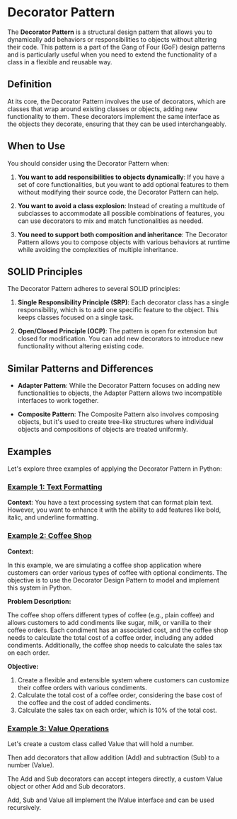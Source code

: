 # Decorator Pattern

The **Decorator Pattern** is a structural design pattern that allows you to dynamically add behaviors or responsibilities to objects without altering their code. This pattern is a part of the Gang of Four (GoF) design patterns and is particularly useful when you need to extend the functionality of a class in a flexible and reusable way.

## Definition

At its core, the Decorator Pattern involves the use of decorators, which are classes that wrap around existing classes or objects, adding new functionality to them. These decorators implement the same interface as the objects they decorate, ensuring that they can be used interchangeably.

## When to Use

You should consider using the Decorator Pattern when:

1. **You want to add responsibilities to objects dynamically**: If you have a set of core functionalities, but you want to add optional features to them without modifying their source code, the Decorator Pattern can help.

2. **You want to avoid a class explosion**: Instead of creating a multitude of subclasses to accommodate all possible combinations of features, you can use decorators to mix and match functionalities as needed.

3. **You need to support both composition and inheritance**: The Decorator Pattern allows you to compose objects with various behaviors at runtime while avoiding the complexities of multiple inheritance.

## SOLID Principles

The Decorator Pattern adheres to several SOLID principles:

1. **Single Responsibility Principle (SRP)**: Each decorator class has a single responsibility, which is to add one specific feature to the object. This keeps classes focused on a single task.

2. **Open/Closed Principle (OCP)**: The pattern is open for extension but closed for modification. You can add new decorators to introduce new functionality without altering existing code.

## Similar Patterns and Differences

- **Adapter Pattern**: While the Decorator Pattern focuses on adding new functionalities to objects, the Adapter Pattern allows two incompatible interfaces to work together.

- **Composite Pattern**: The Composite Pattern also involves composing objects, but it's used to create tree-like structures where individual objects and compositions of objects are treated uniformly.

## Examples

Let's explore three examples of applying the Decorator Pattern in Python:

### [Example 1: Text Formatting](01_text_formatting.py)

**Context**: You have a text processing system that can format plain text. However, you want to enhance it with the ability to add features like bold, italic, and underline formatting.


### [Example 2: Coffee Shop](02_coffee_shop.py)
**Context:**

In this example, we are simulating a coffee shop application where customers can order various types of coffee with optional condiments. The objective is to use the Decorator Design Pattern to model and implement this system in Python.

**Problem Description:**

The coffee shop offers different types of coffee (e.g., plain coffee) and allows customers to add condiments like sugar, milk, or vanilla to their coffee orders. Each condiment has an associated cost, and the coffee shop needs to calculate the total cost of a coffee order, including any added condiments. Additionally, the coffee shop needs to calculate the sales tax on each order.

**Objective:**

1. Create a flexible and extensible system where customers can customize their coffee orders with various condiments.
2. Calculate the total cost of a coffee order, considering the base cost of the coffee and the cost of added condiments.
3. Calculate the sales tax on each order, which is 10% of the total cost.


### [Example 3: Value Operations](03_value_operations.py)

Let's create a custom class called Value that will hold a number.

Then add decorators that allow addition (Add) and subtraction (Sub) to a number (Value).

The Add and Sub decorators can accept integers directly, a custom Value object or other Add and Sub decorators.

Add, Sub and Value all implement the IValue interface and can be used recursively.